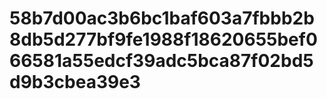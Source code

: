 # 58b7d00ac3b6bc1baf603a7fbbb2b8db5d277bf9fe1988f18620655bef066581a55edcf39adc5bca87f02bd5d9b3cbea39e3